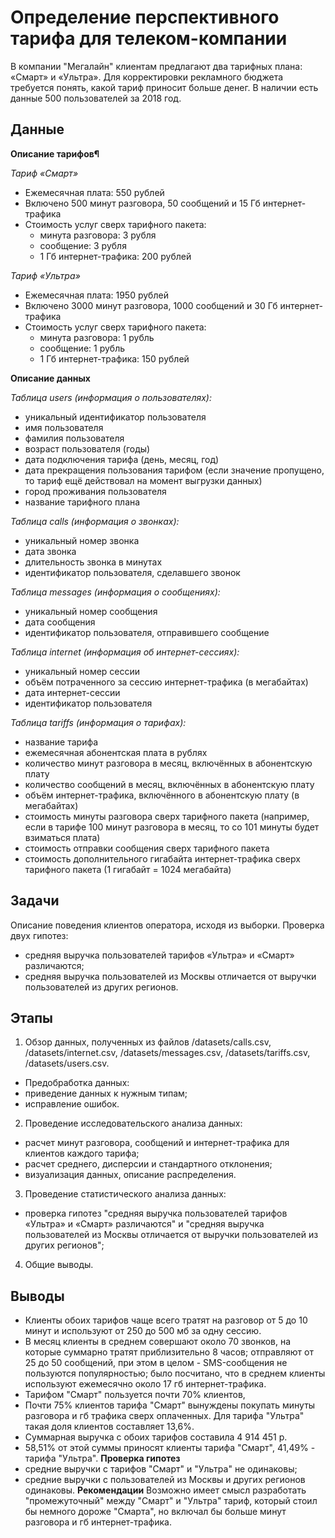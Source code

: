 # Определение перспективного тарифа для телеком-компании
В компании "Мегалайн" клиентам предлагают два тарифных плана: «Смарт» и «Ультра». Для корректировки рекламного бюджета требуется понять, какой тариф приносит больше денег. В наличии есть данные 500 пользователей за 2018 год.

## Данные
**Описание тарифов¶**

*Тариф «Смарт»*

- Ежемесячная плата: 550 рублей
- Включено 500 минут разговора, 50 сообщений и 15 Гб интернет-трафика
- Стоимость услуг сверх тарифного пакета:
  - минута разговора: 3 рубля
  - сообщение: 3 рубля
  - 1 Гб интернет-трафика: 200 рублей

*Тариф «Ультра»*

- Ежемесячная плата: 1950 рублей
- Включено 3000 минут разговора, 1000 сообщений и 30 Гб интернет-трафика
- Стоимость услуг сверх тарифного пакета:
  - минута разговора: 1 рубль
  - сообщение: 1 рубль
  - 1 Гб интернет-трафика: 150 рублей

**Описание данных**

*Таблица users (информация о пользователях):*

- уникальный идентификатор пользователя
- имя пользователя
- фамилия пользователя
- возраст пользователя (годы)
- дата подключения тарифа (день, месяц, год)
- дата прекращения пользования тарифом (если значение пропущено, то тариф ещё действовал на момент выгрузки данных)
- город проживания пользователя
- название тарифного плана

*Таблица calls (информация о звонках):*

- уникальный номер звонка
- дата звонка
- длительность звонка в минутах
- идентификатор пользователя, сделавшего звонок

*Таблица messages (информация о сообщениях):*

- уникальный номер сообщения
- дата сообщения
- идентификатор пользователя, отправившего сообщение

*Таблица internet (информация об интернет-сессиях):*

- уникальный номер сессии
- объём потраченного за сессию интернет-трафика (в мегабайтах)
- дата интернет-сессии
- идентификатор пользователя

*Таблица tariffs (информация о тарифах):*

- название тарифа
- ежемесячная абонентская плата в рублях
- количество минут разговора в месяц, включённых в абонентскую плату
- количество сообщений в месяц, включённых в абонентскую плату
- объём интернет-трафика, включённого в абонентскую плату (в мегабайтах)
- стоимость минуты разговора сверх тарифного пакета (например, если в тарифе 100 минут разговора в месяц, то со 101 минуты будет взиматься плата)
- стоимость отправки сообщения сверх тарифного пакета
- стоимость дополнительного гигабайта интернет-трафика сверх тарифного пакета (1 гигабайт = 1024 мегабайта)

## Задачи
Описание поведения клиентов оператора, исходя из выборки. Проверка двух гипотез:
- средняя выручка пользователей тарифов «Ультра» и «Смарт» различаются;
- средняя выручка пользователей из Москвы отличается от выручки пользователей из других регионов.

## Этапы
1. Обзор данных, полученных из файлов /datasets/calls.csv, /datasets/internet.csv, /datasets/messages.csv, /datasets/tariffs.csv, /datasets/users.csv.
- Предобработка данных:
- приведение данных к нужным типам;
- исправление ошибок.
2. Проведение исследовательского анализа данных:
- расчет минут разговора, сообщений и интернет-трафика для клиентов каждого тарифа;
- расчет среднего, дисперсии и стандартного отклонения;
- визуализация данных, описание распределения.
3. Проведение статистического анализа данных:
- проверка гипотез "средняя выручка пользователей тарифов «Ультра» и «Смарт» различаются" и "средняя выручка пользователей из Москвы отличается от выручки пользователей из других регионов";
4. Общие выводы.

## Выводы
- Клиенты обоих тарифов чаще всего тратят на разговор от 5 до 10 минут и используют от 250 до 500 мб за одну сессию.
- В месяц клиенты в среднем совершают около 70 звонков, на которые суммарно тратят приблизительно 8 часов; отправляют от 25 до 50 сообщений, при этом в целом - SMS-сообщения не пользуются популярностью; было посчитано, что в среднем клиенты используют ежемесячно около 17 гб интернет-трафика.
- Тарифом "Смарт" пользуется почти 70% клиентов,
- Почти 75% клиентов тарифа "Смарт" вынуждены покупать минуты разговора и гб трафика сверх оплаченных. Для тарифа "Ультра" такая доля клиентов составляет 13,6%.
- Суммарная выручка с обоих тарифов составила 4 914 451 р.
- 58,51% от этой суммы приносят клиенты тарифа "Смарт", 41,49% - тарифа "Ультра".
**Проверка гипотез**
- средние выручки с тарифов "Смарт" и "Ультра" не одинаковы;
- средние выручки с пользователей из Москвы и других регионов одинаковы.
**Рекомендации**
Возможно имеет смысл разработать "промежуточный" между "Смарт" и "Ультра" тариф, который стоил бы немного дороже "Смарта", но включал бы больше минут разговора и гб интернет-трафика.
